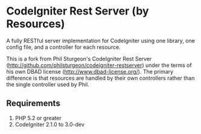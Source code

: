 # CodeIgniter Rest Server (by Resources)

A fully RESTful server implementation for CodeIgniter using one library, one
config file, and a controller for each resource. 

This is a fork from Phil Sturgeon's CodeIgniter Rest Server (http://github.com/philsturgeon/codeigniter-restserver) under the terms of his own DBAD license (http://www.dbad-license.org/). The primary difference is that resources are handled by their own controllers rather than the single controller used by Phil.

## Requirements

1. PHP 5.2 or greater
2. CodeIgniter 2.1.0 to 3.0-dev

